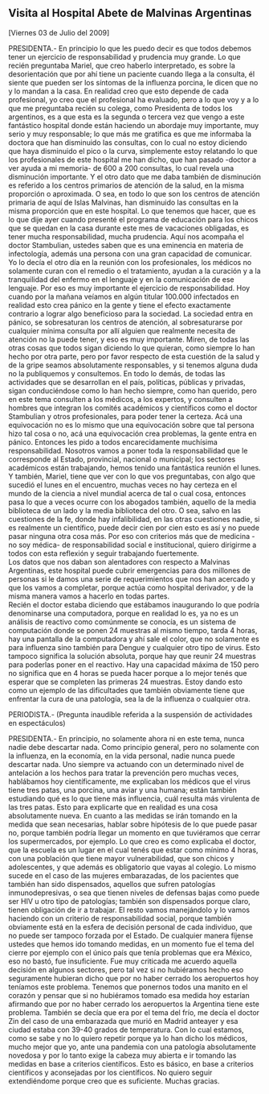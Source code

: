 Visita al Hospital Abete de Malvinas Argentinas
-----------------------------------------------

[Viernes 03 de Julio del 2009]

PRESIDENTA.- En principio lo que les puedo decir es que todos debemos
tener un ejercicio de responsabilidad y prudencia muy grande. Lo que
recién preguntaba Mariel, que creo haberlo interpretado, es sobre la
desorientación que por ahí tiene un paciente cuando llega a la consulta,
él siente que pueden ser los síntomas de la influenza porcina, le dicen
que no y lo mandan a la casa. En realidad creo que esto depende de cada
profesional, yo creo que el profesional ha evaluado, pero a lo que voy y
a lo que me preguntaba recién su colega, como Presidenta de todos los
argentinos, es a que esta es la segunda o tercera vez que vengo a este
fantástico hospital donde están haciendo un abordaje muy importante, muy
serio y muy responsable; lo que más me gratifica es que me informaba la
doctora que han disminuido las consultas, con lo cual no estoy diciendo
que haya disminuido el pico o la curva, simplemente estoy relatando lo
que los profesionales de este hospital me han dicho, que han
pasado -doctor a ver ayuda a mi memoria- de 600 a 200 consultas, lo cual
revela una disminución importante. Y el otro dato que me daba también de
disminución es referido a los centros primarios de atención de la salud,
en la misma proporción o aproximada. O sea, en todo lo que son los
centros de atención primaria de aquí de Islas Malvinas, han disminuido
las consultas en la misma proporción que en este hospital. Lo que
tenemos que hacer, que es lo que dije ayer cuando presenté el programa
de educación para los chicos que se quedan en la casa durante este mes
de vacaciones obligadas, es tener mucha responsabilidad, mucha
prudencia. Aquí nos acompaña el doctor Stambulian, ustedes saben que es
una eminencia en materia de infectología, además una persona con una
gran capacidad de comunicar. Yo lo decía el otro día en la reunión con
los profesionales, los médicos no solamente curan con el remedio o el
tratamiento, ayudan a la curación y a la tranquilidad del enfermo en el
lenguaje y en la comunicación de ese lenguaje. Por eso es muy importante
el ejercicio de responsabilidad. Hoy cuando por la mañana veíamos en
algún titular 100.000 infectados en realidad esto crea pánico en la
gente y tiene el efecto exactamente contrario a lograr algo beneficioso
para la sociedad. La sociedad entra en pánico, se sobresaturan los
centros de atención, al sobresaturarse por cualquier mínima consulta por
allí alguien que realmente necesita de atención no la puede tener, y eso
es muy importante. Miren, de todas las otras cosas que todos sigan
diciendo lo que quieran, como siempre lo han hecho por otra parte, pero
por favor respecto de esta cuestión de la salud y de la gripe seamos
absolutamente responsables, y si tenemos alguna duda no la publiquemos y
consultemos. En todo lo demás, de todas las actividades que se
desarrollan en el país, políticas, públicas y privadas, sigan
conduciéndose como lo han hecho siempre, como han querido, pero en este
tema consulten a los médicos, a los expertos, y consulten a hombres que
integran los comités académicos y científicos como el doctor Stambulian
y otros profesionales, para poder tener la certeza. Acá una equivocación
no es lo mismo que una equivocación sobre que tal persona hizo tal cosa
o no, acá una equivocación crea problemas, la gente entra en pánico.
Entonces les pido a todos encarecidamente muchísima responsabilidad.
Nosotros vamos a poner toda la responsabilidad que le corresponde al
Estado, provincial, nacional o municipal; los sectores académicos están
trabajando, hemos tenido una fantástica reunión el lunes. Y también,
Mariel, tiene que ver con lo que vos preguntabas, con algo que sucedió
el lunes en el encuentro, muchas veces no hay certeza en el mundo de la
ciencia a nivel mundial acerca de tal o cual cosa, entonces pasa lo que
a veces ocurre con los abogados también, aquello de la media biblioteca
de un lado y la media biblioteca del otro. O sea, salvo en las
cuestiones de la fe, donde hay infalibilidad, en las otras cuestiones
nadie, si es realmente un científico, puede decir cien por cien esto es
así y no puede pasar ninguna otra cosa más. Por eso con criterios más
que de medicina - no soy médica- de responsabilidad social e
institucional, quiero dirigirme a todos con esta reflexión y seguir
trabajando fuertemente.\
 Los datos que nos daban son alentadores con respecto a Malvinas
Argentinas, este hospital puede cubrir emergencias para dos millones de
personas si le damos una serie de requerimientos que nos han acercado y
que los vamos a completar, porque actúa como hospital derivador, y de la
misma manera vamos a hacerlo en todas partes.\
 Recién el doctor estaba diciendo que estábamos inaugurando lo que
podría denominarse una computadora, porque en realidad lo es, ya no es
un análisis de reactivo como comúnmente se conocía, es un sistema de
computación donde se ponen 24 muestras al mismo tiempo, tarda 4 horas,
hay una pantalla de la computadora y ahí sale el color, que no solamente
es para influenza sino también para Dengue y cualquier otro tipo de
virus. Esto tampoco significa la solución absoluta, porque hay que
reunir 24 muestras para poderlas poner en el reactivo. Hay una capacidad
máxima de 150 pero no significa que en 4 horas se pueda hacer porque a
lo mejor tenés que esperar que se completen las primeras 24 muestras.
Estoy dando esto como un ejemplo de las dificultades que también
obviamente tiene que enfrentar la cura de una patología, sea la de la
influenza o cualquier otra.

PERIODISTA.- (Pregunta inaudible referida a la suspensión de actividades
en espectáculos)

PRESIDENTA.- En principio, no solamente ahora ni en este tema, nunca
nadie debe descartar nada. Como principio general, pero no solamente con
la influenza, en la economía, en la vida personal, nadie nunca puede
descartar nada. Uno siempre va actuando con un determinado nivel de
antelación a los hechos para tratar la prevención pero muchas veces,
hablábamos hoy científicamente, me explicaban los médicos que el virus
tiene tres patas, una porcina, una aviar y una humana; están también
estudiando qué es lo que tiene más influencia, cuál resulta más
virulenta de las tres patas. Esto para explicarte que en realidad es una
cosa absolutamente nueva. En cuanto a las medidas se irán tomando en la
medida que sean necesarias, hablar sobre hipótesis de lo que puede pasar
no, porque también podría llegar un momento en que tuviéramos que cerrar
los supermercados, por ejemplo. Lo que creo es como explicaba el doctor,
que la escuela es un lugar en el cual tenés que estar como mínimo 4
horas, con una población que tiene mayor vulnerabilidad, que son chicos
y adolescentes, y que además es obligatorio que vayas al colegio. Lo
mismo sucede en el caso de las mujeres embarazadas, de los pacientes que
también han sido dispensados, aquellos que sufren patologías
inmunodepresivas, o sea que tienen niveles de defensas bajas como puede
ser HIV u otro tipo de patologías; también son dispensados porque claro,
tienen obligación de ir a trabajar. El resto vamos manejándolo y lo
vamos haciendo con un criterio de responsabilidad social, porque también
obviamente está en la esfera de decisión personal de cada individuo, que
no puede ser tampoco forzada por el Estado. De cualquier manera fíjense
ustedes que hemos ido tomando medidas, en un momento fue el tema del
cierre por ejemplo con el único país que tenía problemas que era México,
eso no bastó, fue insuficiente. Fue muy criticada me acuerdo aquella
decisión en algunos sectores, pero tal vez si no hubiéramos hecho eso
seguramente hubieran dicho que por no haber cerrado los aeropuertos hoy
teníamos este problema. Tenemos que ponernos todos una manito en el
corazón y pensar que si no hubiéramos tomado esa medida hoy estarían
afirmando que por no haber cerrado los aeropuertos la Argentina tiene
este problema. También se decía que era por el tema del frío, me decía
el doctor Zin del caso de una embarazada que murió en Madrid anteayer y
esa ciudad estaba con 39-40 grados de temperatura. Con lo cual estamos,
como se sabe y no lo quiero repetir porque ya lo han dicho los médicos,
mucho mejor que yo, ante una pandemia con una patología absolutamente
novedosa y por lo tanto exige la cabeza muy abierta e ir tomando las
medidas en base a criterios científicos. Esto es básico, en base a
criterios científicos y aconsejadas por los científicos. No quiero
seguir extendiéndome porque creo que es suficiente. Muchas gracias.

 

 
